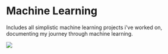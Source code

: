 # Machine Learning

Includes all simplistic machine learning projects i've worked on, documenting my journey through machine learning.

<img src="https://i.ytimg.com/vi/JutKT6UmZmI/hqdefault.jpg"></img>
